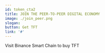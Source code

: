 ```yaml
---
id: token_cta2
title: JOIN THE PEER-TO-PEER DIGITAL ECONOMY
image: ./join_peer.png
slogan:
button: Get TFT
link: '#'
---
```

Visit Binance Smart Chain to buy TFT
